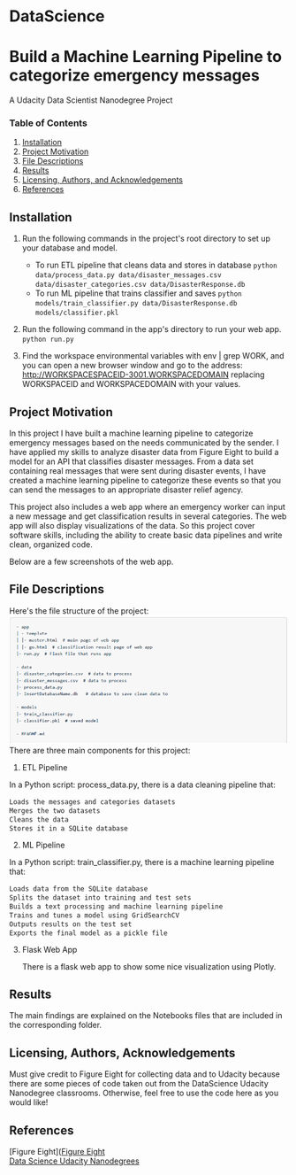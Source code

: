 # DataScience
# Build a Machine Learning Pipeline to categorize emergency messages
A Udacity Data Scientist Nanodegree Project
### Table of Contents

1. [Installation](#installation)
2. [Project Motivation](#motivation)
3. [File Descriptions](#files)
4. [Results](#results)
5. [Licensing, Authors, and Acknowledgements](#licensing)
6. [References](#references)

## Installation <a name="installation"></a>
1. Run the following commands in the project's root directory to set up your database and model.

    - To run ETL pipeline that cleans data and stores in database
        `python data/process_data.py data/disaster_messages.csv data/disaster_categories.csv data/DisasterResponse.db`
    - To run ML pipeline that trains classifier and saves
        `python models/train_classifier.py data/DisasterResponse.db models/classifier.pkl`

2. Run the following command in the app's directory to run your web app.
    `python run.py`

3. Find the workspace environmental variables with env | grep WORK, and you can open a new browser window and go to the address: http://WORKSPACESPACEID-3001.WORKSPACEDOMAIN replacing WORKSPACEID and WORKSPACEDOMAIN with your values.

## Project Motivation<a name="motivation"></a>
In this project I have built a machine learning pipeline to categorize emergency messages based on the needs communicated by the sender.
I have applied my skills to analyze disaster data from Figure Eight to build a model for an API that classifies disaster messages.
From a data set containing real messages that were sent during disaster events, I have created a machine learning pipeline to categorize these events so that you can send the messages to an appropriate disaster relief agency.

This project also includes a web app where an emergency worker can input a new message and get classification results in several categories. The web app will also display visualizations of the data. So this project cover software skills, including the ability to create basic data pipelines and write clean, organized code.

Below are a few screenshots of the web app.


## File Descriptions <a name="files"></a>
Here's the file structure of the project:
![Alt text](./img/tree_Disaster.png?raw=true "Structure Project")
There are three main components for this project:
1. ETL Pipeline

In a Python script: process_data.py, there is a data cleaning pipeline that:

    Loads the messages and categories datasets
    Merges the two datasets
    Cleans the data
    Stores it in a SQLite database

2. ML Pipeline

In a Python script: train_classifier.py, there is a machine learning pipeline that:

    Loads data from the SQLite database
    Splits the dataset into training and test sets
    Builds a text processing and machine learning pipeline
    Trains and tunes a model using GridSearchCV
    Outputs results on the test set
    Exports the final model as a pickle file

3. Flask Web App

    There is a flask web app to show some nice visualization using Plotly.

## Results<a name="results"></a>
The main findings are explained on the Notebooks files that are included in the corresponding folder.

## Licensing, Authors, Acknowledgements<a name="licensing"></a>

Must give credit to Figure Eight for collecting data and to Udacity because there are some pieces of code taken out from the DataScience Udacity Nanodegree classrooms.
Otherwise, feel free to use the code here as you would like!

## References <a name="references"></a>
 [Figure Eight]([Figure Eight](https://www.figure-eight.com/) <br>
 [Data Science Udacity Nanodegrees](https://www.udacity.com/school-of-data-science) <br>
